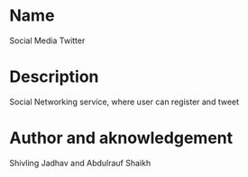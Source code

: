# Name
Social Media Twitter

# Description
Social Networking service, where user can register and tweet

# Author and aknowledgement
Shivling Jadhav and
Abdulrauf Shaikh

